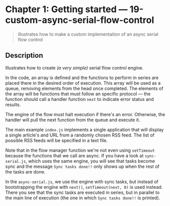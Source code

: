 # Chapter 1: Getting started &mdash; 19-custom-async-serial-flow-control
> illustrates how to make a custom implementation of an async serial flow control

## Description
Illustrates how to create *(a very simple)* serial flow control engine.

In the code, an array is defined and the functions to perform in series are placed there in the desired order of execution. This array will be used as a queue, removing elements from the head once completed. The elements of the array will be functions that must follow an specific protocol &mdash; the function should call a handler function `next` to indicate error status and results.

The engine of the flow must halt execution if there's an error. Otherwise, the handler will pull the next function from the queue and execute it.

The main example `index.js` implements a single application that will display a single article's and URL from a randomly chosen RSS feed. The list of possible RSS feeds will be specified in a text file.

Note that in the flow manager function we're not even using `setTimeout` because the functions that we call are async. If you have a look at `sync-serial.js`, which uses the same engine, you will see that tasks become sync and the message `Sync tasks done!!` only shows up when the rest of the tasks are done.

In the `async-serial.js`, we use the engine with sync tasks, but instead of bootstrapping the engine with `next()`, `setTimeout(next, 0)` is used instead. There you see that the sync tasks are executed in series, but in parallel to the main line of execution (the one in which `Sync tasks done!!` is printed).
